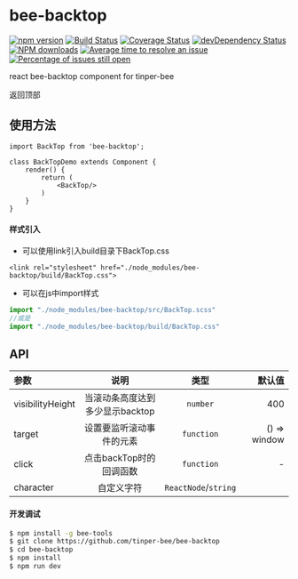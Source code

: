 # bee-backtop

[![npm version](https://img.shields.io/npm/v/bee-backtop.svg)](https://www.npmjs.com/package/bee-backtop)
[![Build Status](https://img.shields.io/travis/tinper-bee/bee-backtop/master.svg)](https://travis-ci.org/tinper-bee/bee-backtop)
[![Coverage Status](https://coveralls.io/repos/github/tinper-bee/bee-backtop/badge.svg?branch=master)](https://coveralls.io/github/tinper-bee/bee-backtop?branch=master)
[![devDependency Status](https://img.shields.io/david/dev/tinper-bee/bee-backtop.svg)](https://david-dm.org/tinper-bee/bee-backtop#info=devDependencies)
[![NPM downloads](http://img.shields.io/npm/dm/bee-backtop.svg?style=flat)](https://npmjs.org/package/bee-backtop)
[![Average time to resolve an issue](http://isitmaintained.com/badge/resolution/tinper-bee/bee-backtop.svg)](http://isitmaintained.com/project/tinper-bee/bee-backtop "Average time to resolve an issue")
[![Percentage of issues still open](http://isitmaintained.com/badge/open/tinper-bee/bee-backtop.svg)](http://isitmaintained.com/project/tinper-bee/bee-backtop "Percentage of issues still open")


react bee-backtop component for tinper-bee

返回顶部

## 使用方法

```
import BackTop from 'bee-backtop';

class BackTopDemo extends Component {
    render() {
        return (
            <BackTop/>
        )
    }
}
```
#### 样式引入
- 可以使用link引入build目录下BackTop.css
```
<link rel="stylesheet" href="./node_modules/bee-backtop/build/BackTop.css">
```
- 可以在js中import样式
```js
import "./node_modules/bee-backtop/src/BackTop.scss"
//或是
import "./node_modules/bee-backtop/build/BackTop.css"
```


## API

|参数|说明|类型|默认值|
|:--|:---:|:--:|---:|
|visibilityHeight|当滚动条高度达到多少显示backtop|`number`|400|
|target|设置要监听滚动事件的元素|`function`|() => window|
|click|点击backTop时的回调函数|`function`|-|
|character|自定义字符|`ReactNode`/`string`|<Icon type="uf-top-up"/>|

#### 开发调试

```sh
$ npm install -g bee-tools
$ git clone https://github.com/tinper-bee/bee-backtop
$ cd bee-backtop
$ npm install
$ npm run dev
```
